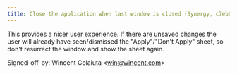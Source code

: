 ```yaml
---
title: Close the application when last window is closed (Synergy, c7eb0af)
---
```


This provides a nicer user experience. If there are unsaved changes the user will already have seen/dismissed the "Apply"/"Don't Apply" sheet, so don't resurrect the window and show the sheet again.

Signed-off-by: Wincent Colaiuta &lt;win@wincent.com&gt;
